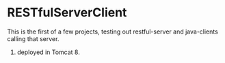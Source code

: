 # RESTfulServerClient

This is the first of a few projects, testing out restful-server and java-clients calling that server. 

1. deployed in Tomcat 8.
